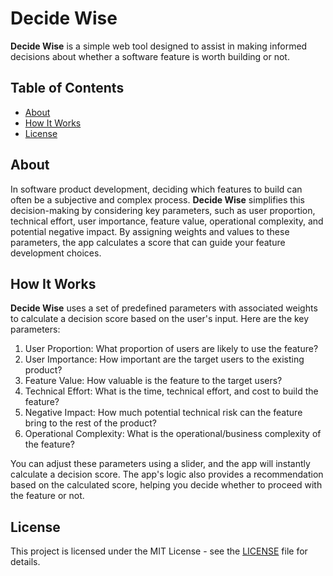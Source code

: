 # Decide Wise

**Decide Wise** is a simple web tool designed to assist in making informed decisions about whether a software feature is worth building or not.

## Table of Contents

- [About](#about)
- [How It Works](#how-it-works)
- [License](#license)

## About

In software product development, deciding which features to build can often be a subjective and complex process. **Decide Wise** simplifies this decision-making by considering key parameters, such as user proportion, technical effort, user importance, feature value, operational complexity, and potential negative impact. By assigning weights and values to these parameters, the app calculates a score that can guide your feature development choices.

## How It Works

**Decide Wise** uses a set of predefined parameters with associated weights to calculate a decision score based on the user's input. Here are the key parameters:

1. User Proportion: What proportion of users are likely to use the feature?
2. User Importance: How important are the target users to the existing product?
3. Feature Value: How valuable is the feature to the target users?
4. Technical Effort: What is the time, technical effort, and cost to build the feature?
5. Negative Impact: How much potential technical risk can the feature bring to the rest of the product?
6. Operational Complexity: What is the operational/business complexity of the feature?

You can adjust these parameters using a slider, and the app will instantly calculate a decision score. The app's logic also provides a recommendation based on the calculated score, helping you decide whether to proceed with the feature or not.

## License

This project is licensed under the MIT License - see the [LICENSE](https://opensource.org/license/mit/) file for details.
